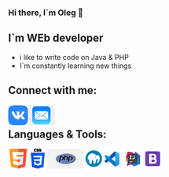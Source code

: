 ### Hi there, I`m Oleg 👋
## I`m WEb developer
- i like to write code on Java & PHP
- I`m constantly learning new things
## Connect with me:
<a href="https://vk.com/id180747940"><img align = "left" alt = "vk" src = "vk.png" idth="40" height="40"/></a>
<a href="mailto:oleg.kuvaev.93@mail.ru"><img align = "left" alt = "email" src = "email.jpg" idth="40" height="40"/></a>
<br>
## Languages & Tools:<br>
<img align = "left" alt = "html" src = "иконки/html.png" idth="40" height="40"/>
<img align = "left" alt = "css" src = "иконки/css.png" idth="40" height="40"/>
<img align = "left" alt = "php" src = "иконки/php.png" idth="40" height="40"/>
<img align = "left" alt = "mamp" src = "иконки/mamp.png" idth="40" height="40"/>
<img align = "left" alt = "vs code" src = "иконки/va code.jpg" idth="40" height="40"/>
<img align = "left" alt = "inteleje IDEA" src = "иконки/idea.png" idth="40" height="40"/>
<img align = "left" alt = "bootstrap" src = "иконки/bootstrap.png" idth="40" height="40"/>

<!--
**Olsattt/Olsattt** is a ✨ _special_ ✨ repository because its `README.md` (this file) appears on your GitHub profile.

Here are some ideas to get you started:

### 🔭 I’m currently working on ...
- 🌱 I’m currently learning ...
- 👯 I’m looking to collaborate on ...
- 🤔 I’m looking for help with ...
- 💬 Ask me about ...
- 📫 How to reach me: ...
- 😄 Pronouns: ...
- ⚡ Fun fact: ...
-->
